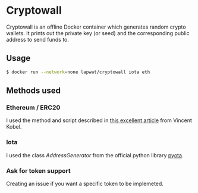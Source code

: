 # Cryptowall
Cryptowall is an offline Docker container which generates random crypto wallets. It prints out the private key (or seed) and the corresponding public address to send funds to.

## Usage

```sh
$ docker run --network=none lapwat/cryptowall iota eth
```

## Methods used

### Ethereum / ERC20

I used the method and script described in [this excellent article](https://kobl.one/blog/create-full-ethereum-keypair-and-address) from Vincent Kobel.

### Iota

I used the class _AddressGenerator_ from the official python library [pyota](https://github.com/iotaledger/iota.lib.py).

### Ask for token support

Creating an issue if you want a specific token to be implemeted.
